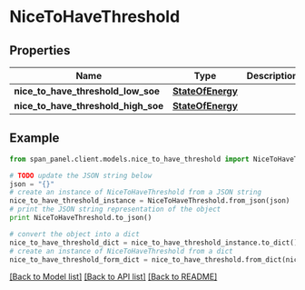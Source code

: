 # NiceToHaveThreshold


## Properties
Name | Type | Description | Notes
------------ | ------------- | ------------- | -------------
**nice_to_have_threshold_low_soe** | [**StateOfEnergy**](StateOfEnergy.md) |  | [optional] 
**nice_to_have_threshold_high_soe** | [**StateOfEnergy**](StateOfEnergy.md) |  | [optional] 

## Example

```python
from span_panel.client.models.nice_to_have_threshold import NiceToHaveThreshold

# TODO update the JSON string below
json = "{}"
# create an instance of NiceToHaveThreshold from a JSON string
nice_to_have_threshold_instance = NiceToHaveThreshold.from_json(json)
# print the JSON string representation of the object
print NiceToHaveThreshold.to_json()

# convert the object into a dict
nice_to_have_threshold_dict = nice_to_have_threshold_instance.to_dict()
# create an instance of NiceToHaveThreshold from a dict
nice_to_have_threshold_form_dict = nice_to_have_threshold.from_dict(nice_to_have_threshold_dict)
```
[[Back to Model list]](../README.md#documentation-for-models) [[Back to API list]](../README.md#documentation-for-api-endpoints) [[Back to README]](../README.md)


